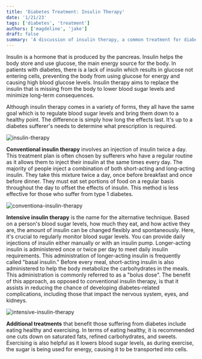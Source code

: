 ```yaml
---
title: 'Diabetes Treatment: Insulin Therapy'
date: '1/21/23'
tags: ['diabetes', 'treatment']
authors: ['magdeline', 'jake']
draft: false
summary: 'A discussion of insulin therapy, a common treatment for diabetes. In this post, we also break down the various types of insulin therapy.'
---
```

Insulin is a hormone that is produced by the pancreas. Insulin helps the body store and use glucose, the main energy source for the body. In patients with diabetes, there is a lack of insulin which results in glucose not entering cells, preventing the body from using glucose for energy and causing high blood glucose levels. Insulin therapy aims to replace the insulin that is missing from the body to lower blood sugar levels and minimize long-term consequences. 

Although insulin therapy comes in a variety of forms, they all have the same goal which is to regulate blood sugar levels and bring them down to a healthy point. The difference is simply how long the effects last. It's up to a diabetes sufferer's needs to determine what prescription is required.

  ![insulin-therapy](https://medicaldialogues.in/h-upload/2020/09/02/133884-insulin.webp)

**Conventional insulin therapy** involves an injection of insulin twice a day. This treatment plan is often chosen by sufferers who have a regular routine as it allows them to inject their insulin at the same times every day. The majority of people inject a combination of both short-acting and long-acting insulin. They take this mixture twice a day, once before breakfast and once before dinner. They must eat set portions of food on a regular basis throughout the day to offset the effects of insulin. This method is less effective for those who suffer from type 1 diabetes.

  ![conventiona-insulin-therapy](https://www.wellion.eu/fileadmin/user_upload/Insulin-Freisetzung_bei_konventioneller_Therapie_EN.png)

**Intensive insulin therapy** is the name for the alternative technique. Based on a person's blood sugar levels, how much they eat, and how active they are, the amount of insulin can be changed flexibly and spontaneously. Here, it's crucial to regularly monitor blood sugar levels. You can provide daily injections of insulin either manually or with an insulin pump. Longer-acting insulin is administered once or twice per day to meet daily insulin requirements. This administration of longer-acting insulin is frequently called "basal insulin." Before every meal, short-acting insulin is also administered to help the body metabolize the carbohydrates in the meals. This administration is commonly referred to as a "bolus dose". The benefit of this approach, as opposed to conventional insulin therapy, is that it assists in reducing the chance of developing diabetes-related complications, including those that impact the nervous system, eyes, and kidneys.

  
![intensive-insulin-therapy](https://www.wellion.eu/fileadmin/user_upload/Insulin-Freisetzung_bei_intensivierter_konventioneller_Therapie_EN.png)

**Additional treatments** that benefit those suffering from diabetes include eating healthy and exercising. In terms of eating healthy, it is recommended one cuts down on saturated fats, refined carbohydrates, and sweets. Exercising is also helpful as it lowers blood sugar levels, as during exercise, the sugar is being used for energy, causing it to be transported into cells.
